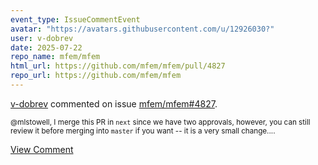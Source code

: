 ```yaml
---
event_type: IssueCommentEvent
avatar: "https://avatars.githubusercontent.com/u/12926030?"
user: v-dobrev
date: 2025-07-22
repo_name: mfem/mfem
html_url: https://github.com/mfem/mfem/pull/4827
repo_url: https://github.com/mfem/mfem
---
```


<a href='https://github.com/v-dobrev' target='_blank'>v-dobrev</a> commented on issue <a href='https://github.com/mfem/mfem/pull/4827' target='_blank'>mfem/mfem#4827</a>.

<small>@mlstowell, I merge this PR in `next` since we have two approvals, however, you can still review it before merging into `master` if you want -- it is a very small change....</small>

<a href='https://github.com/mfem/mfem/pull/4827' target='_blank'>View Comment</a>